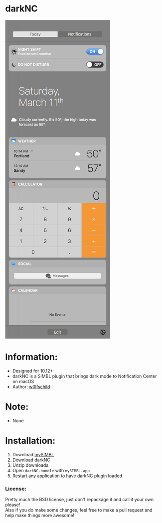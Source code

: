 # darkNC

![preview](preview.png) 

# Information:

- Designed for 10.12+   
- darkNC is a SIMBL plugin that brings dark mode to Notification Center on macOS   
- Author: [w0lfschild](https://github.com/w0lfschild)

# Note:

- None

# Installation:

1. Download [mySIMBL](https://github.com/w0lfschild/app_updates/raw/master/mySIMBL/mySIMBL_master.zip)
2. Download [darkNC](https://github.com/w0lfschild/darkNC/raw/master/build/darkNC.bundle.zip)
3. Unzip downloads
4. Open `darkNC.bundle` with `mySIMBL.app`
5. Restart any application to have darkNC plugin loaded
	
### License:
Pretty much the BSD license, just don't repackage it and call it your own please!    
Also if you do make some changes, feel free to make a pull request and help make things more awesome!
